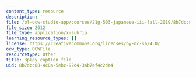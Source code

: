 ```yaml
---
content_type: resource
description: ''
file: /ol-ocw-studio-app/courses/21g-503-japanese-iii-fall-2019/8b7dcc884c0a5ebc92d43ab7ef4c2de4_dWNrHmcb4Oo.vtt
file_size: 2612
file_type: application/x-subrip
learning_resource_types: []
license: https://creativecommons.org/licenses/by-nc-sa/4.0/
ocw_type: OCWFile
resourcetype: Other
title: 3play caption file
uid: 8b7dcc88-4c0a-5ebc-92d4-3ab7ef4c2de4
---
```

